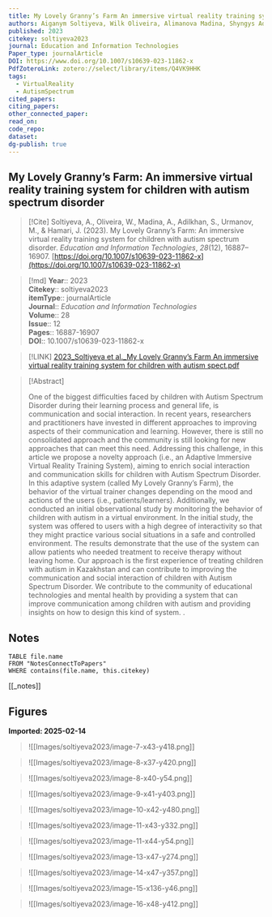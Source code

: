 ```yaml
---
title: My Lovely Granny’s Farm An immersive virtual reality training system for children with autism spectrum disorder
authors: Aiganym Soltiyeva, Wilk Oliveira, Alimanova Madina, Shyngys Adilkhan, Marat Urmanov, Juho Hamari
published: 2023
citekey: soltiyeva2023
journal: Education and Information Technologies
Paper_type: journalArticle
DOI: https://www.doi.org/10.1007/s10639-023-11862-x
PdfZoteroLink: zotero://select/library/items/Q4VK9HHK
tags:
  - VirtualReality
  - AutismSpectrum
cited_papers: 
citing_papers: 
other_connected_paper: 
read_on: 
code_repo: 
dataset: 
dg-publish: true
---
```


## My Lovely Granny’s Farm: An immersive virtual reality training system for children with autism spectrum disorder

> [!Cite]
> Soltiyeva, A., Oliveira, W., Madina, A., Adilkhan, S., Urmanov, M., & Hamari, J. (2023). My Lovely Granny’s Farm: An immersive virtual reality training system for children with autism spectrum disorder. _Education and Information Technologies_, _28_(12), 16887–16907. [https://doi.org/10.1007/s10639-023-11862-x](https://doi.org/10.1007/s10639-023-11862-x)


>[!md]
> **Year**:: 2023   
> **Citekey**:: soltiyeva2023  
> **itemType**:: journalArticle  
> **Journal**:: *Education and Information Technologies*  
> **Volume**:: 28  
> **Issue**:: 12   
> **Pages**:: 16887-16907  
> **DOI**:: 10.1007/s10639-023-11862-x    

> [!LINK] 
> [2023_Soltiyeva et al._My Lovely Granny’s Farm An immersive virtual reality training system for children with autism spect.pdf](zotero://select/library/items/URN48XCL)

> [!Abstract]
>
> One of the biggest difficulties faced by children with Autism Spectrum Disorder during their learning process and general life, is communication and social interaction. In recent years, researchers and practitioners have invested in different approaches to improving aspects of their communication and learning. However, there is still no consolidated approach and the community is still looking for new approaches that can meet this need. Addressing this challenge, in this article we propose a novelty approach (i.e., an Adaptive Immersive Virtual Reality Training System), aiming to enrich social interaction and communication skills for children with Autism Spectrum Disorder. In this adaptive system (called My Lovely Granny’s Farm), the behavior of the virtual trainer changes depending on the mood and actions of the users (i.e., patients/learners). Additionally, we conducted an initial observational study by monitoring the behavior of children with autism in a virtual environment. In the initial study, the system was offered to users with a high degree of interactivity so that they might practice various social situations in a safe and controlled environment. The results demonstrate that the use of the system can allow patients who needed treatment to receive therapy without leaving home. Our approach is the first experience of treating children with autism in Kazakhstan and can contribute to improving the communication and social interaction of children with Autism Spectrum Disorder. We contribute to the community of educational technologies and mental health by providing a system that can improve communication among children with autism and providing insights on how to design this kind of system.
>.
> 


## Notes

```dataview 
TABLE file.name 
FROM "NotesConnectToPapers" 
WHERE contains(file.name, this.citekey)
```

[[_notes]]

## Figures

**Imported: 2025-02-14**

> ![[Images/soltiyeva2023/image-7-x43-y418.png]]

> ![[Images/soltiyeva2023/image-8-x37-y420.png]]

> ![[Images/soltiyeva2023/image-8-x40-y54.png]]

> ![[Images/soltiyeva2023/image-9-x41-y403.png]]

> ![[Images/soltiyeva2023/image-10-x42-y480.png]]

> ![[Images/soltiyeva2023/image-11-x43-y332.png]]

> ![[Images/soltiyeva2023/image-11-x44-y54.png]]

> ![[Images/soltiyeva2023/image-13-x47-y274.png]]

> ![[Images/soltiyeva2023/image-14-x47-y357.png]]

> ![[Images/soltiyeva2023/image-15-x136-y46.png]]

> ![[Images/soltiyeva2023/image-16-x48-y412.png]]
